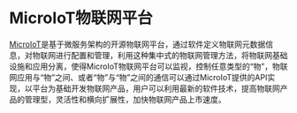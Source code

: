 # MicroIoT物联网平台

[MicroIoT](https://github.com/MicroIoT)是基于微服务架构的开源物联网平台，通过软件定义物联网元数据信息，对物联网进行配置和管理，利用这种集中式的物联网管理方法，将物联网基础设施和应用分离，使得MicroIoT物联网平台可以监视，控制任意类型的“物”，物联网应用与“物”之间、或者“物”与“物”之间的通信可以通过MicroIoT提供的API实现，以平台为基础开发物联网产品，用户可以利用最新的软件技术，提高物联网产品的管理型，灵活性和横向扩展性，加快物联网产品上市速度。